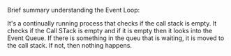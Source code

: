 Brief summary understanding the Event Loop:

It's a continually running process that checks if the call stack is empty. It checks if the Call STack is empty  and if it is empty then it looks into the Event Queue. If there is something in the queu that is waiting, it is moved to the call stack. If not, then nothing happens.
